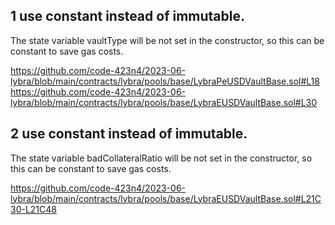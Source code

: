 ## 1 use constant instead of immutable.

The state variable vaultType will be not set in the constructor, so this can be constant to save gas costs.

https://github.com/code-423n4/2023-06-lybra/blob/main/contracts/lybra/pools/base/LybraPeUSDVaultBase.sol#L18
https://github.com/code-423n4/2023-06-lybra/blob/main/contracts/lybra/pools/base/LybraEUSDVaultBase.sol#L30

## 2 use constant instead of immutable.

The state variable badCollateralRatio will be not set in the constructor, so this can be constant to save gas costs.

https://github.com/code-423n4/2023-06-lybra/blob/main/contracts/lybra/pools/base/LybraEUSDVaultBase.sol#L21C30-L21C48
